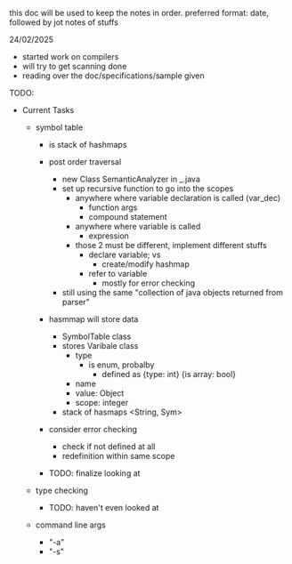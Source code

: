 this doc will be used to keep the notes in order.
preferred format: date, followed by jot notes of stuffs

24/02/2025
 - started work on compilers
 - will try to get scanning done
 - reading over the doc/specifications/sample given






TODO: 
 - Current Tasks
    - symbol table
      - is stack of hashmaps
      - post order traversal
        - new Class SemanticAnalyzer in _.java
        - set up recursive function to go into the scopes
          - anywhere where variable declaration is called (var_dec)
            - function args
            - compound statement
          - anywhere where variable is called
            - expression
          - those 2 must be different, implement different stuffs
            - declare variable; vs 
              - create/modify hashmap
            - refer to variable
              - mostly for error checking
        - still using the same "collection of java objects returned from parser"
      - hasmmap will store data
        - SymbolTable class
        - stores Varibale class
          - type
            - is enum, probalby
              - defined as {type: int} {is array: bool}
          - name
          - value: Object
          - scope: integer
        - stack of hasmaps <String, Sym>

      - consider error checking 
        - check if not defined at all
        - redefinition within same scope
      - TODO: finalize looking at

    - type checking
      - TODO: haven't even looked at

    - command line args 
      - "-a"
      - "-s"
